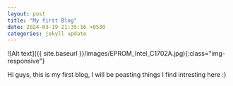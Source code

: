 ```yaml
---
layout: post
title: "My first Blog"
date: 2024-03-19 21:35:16 +0530
categories: jekyll update
---
```


![Alt text]({{ site.baseurl }}/images/EPROM_Intel_C1702A.jpg){:class="img-responsive"}

Hi guys, this is my first blog, I will be poasting things I find intresting here :)
